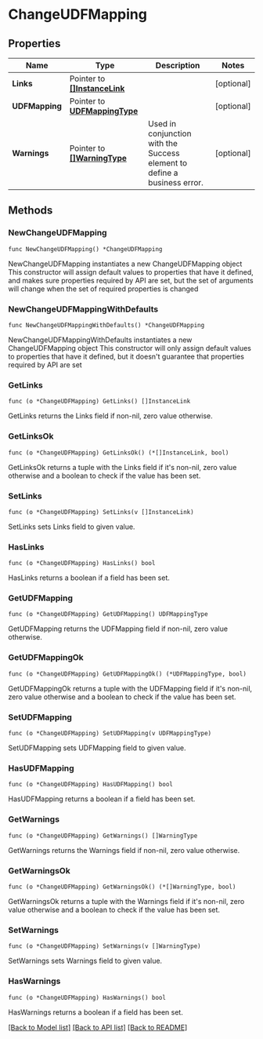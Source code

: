 # ChangeUDFMapping

## Properties

Name | Type | Description | Notes
------------ | ------------- | ------------- | -------------
**Links** | Pointer to [**[]InstanceLink**](InstanceLink.md) |  | [optional] 
**UDFMapping** | Pointer to [**UDFMappingType**](UDFMappingType.md) |  | [optional] 
**Warnings** | Pointer to [**[]WarningType**](WarningType.md) | Used in conjunction with the Success element to define a business error. | [optional] 

## Methods

### NewChangeUDFMapping

`func NewChangeUDFMapping() *ChangeUDFMapping`

NewChangeUDFMapping instantiates a new ChangeUDFMapping object
This constructor will assign default values to properties that have it defined,
and makes sure properties required by API are set, but the set of arguments
will change when the set of required properties is changed

### NewChangeUDFMappingWithDefaults

`func NewChangeUDFMappingWithDefaults() *ChangeUDFMapping`

NewChangeUDFMappingWithDefaults instantiates a new ChangeUDFMapping object
This constructor will only assign default values to properties that have it defined,
but it doesn't guarantee that properties required by API are set

### GetLinks

`func (o *ChangeUDFMapping) GetLinks() []InstanceLink`

GetLinks returns the Links field if non-nil, zero value otherwise.

### GetLinksOk

`func (o *ChangeUDFMapping) GetLinksOk() (*[]InstanceLink, bool)`

GetLinksOk returns a tuple with the Links field if it's non-nil, zero value otherwise
and a boolean to check if the value has been set.

### SetLinks

`func (o *ChangeUDFMapping) SetLinks(v []InstanceLink)`

SetLinks sets Links field to given value.

### HasLinks

`func (o *ChangeUDFMapping) HasLinks() bool`

HasLinks returns a boolean if a field has been set.

### GetUDFMapping

`func (o *ChangeUDFMapping) GetUDFMapping() UDFMappingType`

GetUDFMapping returns the UDFMapping field if non-nil, zero value otherwise.

### GetUDFMappingOk

`func (o *ChangeUDFMapping) GetUDFMappingOk() (*UDFMappingType, bool)`

GetUDFMappingOk returns a tuple with the UDFMapping field if it's non-nil, zero value otherwise
and a boolean to check if the value has been set.

### SetUDFMapping

`func (o *ChangeUDFMapping) SetUDFMapping(v UDFMappingType)`

SetUDFMapping sets UDFMapping field to given value.

### HasUDFMapping

`func (o *ChangeUDFMapping) HasUDFMapping() bool`

HasUDFMapping returns a boolean if a field has been set.

### GetWarnings

`func (o *ChangeUDFMapping) GetWarnings() []WarningType`

GetWarnings returns the Warnings field if non-nil, zero value otherwise.

### GetWarningsOk

`func (o *ChangeUDFMapping) GetWarningsOk() (*[]WarningType, bool)`

GetWarningsOk returns a tuple with the Warnings field if it's non-nil, zero value otherwise
and a boolean to check if the value has been set.

### SetWarnings

`func (o *ChangeUDFMapping) SetWarnings(v []WarningType)`

SetWarnings sets Warnings field to given value.

### HasWarnings

`func (o *ChangeUDFMapping) HasWarnings() bool`

HasWarnings returns a boolean if a field has been set.


[[Back to Model list]](../README.md#documentation-for-models) [[Back to API list]](../README.md#documentation-for-api-endpoints) [[Back to README]](../README.md)


